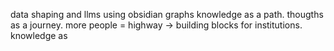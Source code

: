  data shaping and llms using obsidian graphs
 knowledge as a path. thougths as a journey. more people = highway -> building blocks for institutions.
knowledge as 